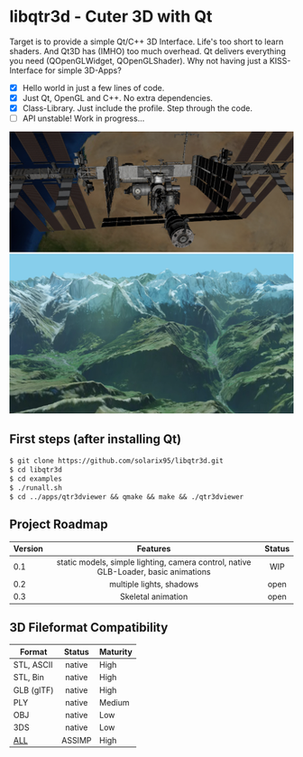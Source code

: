 libqtr3d - Cuter 3D with Qt
==========================
Target is to provide a simple Qt/C++ 3D Interface. Life's too short to learn shaders. And Qt3D has (IMHO) too much overhead. Qt delivers everything you need (QOpenGLWidget, QOpenGLShader). Why not having just a KISS-Interface for simple 3D-Apps?

- [x] Hello world in just a few lines of code.
- [x] Just Qt, OpenGL and C++. No extra dependencies.
- [x] Class-Library. Just include the profile. Step through the code.
- [ ] API unstable! Work in progress...

![libqtr3d](docs/showcase/iss-example.png)
![libqtr3d](docs/showcase/heightmap-example.png)

First steps (after installing Qt)
---------------------------------
```
$ git clone https://github.com/solarix95/libqtr3d.git
$ cd libqtr3d
$ cd examples
$ ./runall.sh
$ cd ../apps/qtr3dviewer && qmake && make && ./qtr3dviewer
```

Project Roadmap
---------------------------------

| Version       | Features      | Status|
| ------------- |:-------------:| :-----:|
| 0.1           | static models, simple lighting, camera control, native GLB-Loader, basic animations | WIP |
| 0.2           | multiple lights, shadows | open |
| 0.3           | Skeletal animation       | open |

3D Fileformat Compatibility
---------------------------------
| Format       | Status       |  Maturity    |
| ------------ |:------------:|  ------------|
| STL, ASCII   | native       |  High        |
| STL, Bin     | native       |  High        |
| GLB (glTF)   | native       |  High        |
| PLY          | native       |  Medium      |
| OBJ          | native       |  Low         |
| 3DS          | native       |  Low         |
| [ALL](https://github.com/assimp/assimp/blob/master/doc/Fileformats.md) | ASSIMP    |  High   |



